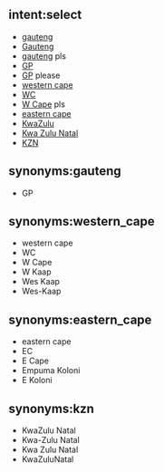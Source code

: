 ## intent:select
- [gauteng](province)
- [Gauteng](province)
- [gauteng](province) pls
- [GP](province:gauteng)
- [GP](province:gauteng) please
- [western cape](province:western_cape)
- [WC](province:western_cape)
- [W Cape](province:western_cape) pls
- [eastern cape](province:eastern_cape)
- [KwaZulu](province:kzn)
- [Kwa Zulu Natal](province:kzn)
- [KZN](province:kzn)

## synonyms:gauteng
- GP

## synonyms:western_cape
- western cape
- WC
- W Cape
- W Kaap
- Wes Kaap
- Wes-Kaap

## synonyms:eastern_cape
- eastern cape
- EC
- E Cape
- Empuma Koloni
- E Koloni

## synonyms:kzn
- KwaZulu Natal
- Kwa-Zulu Natal
- Kwa Zulu Natal
- KwaZuluNatal